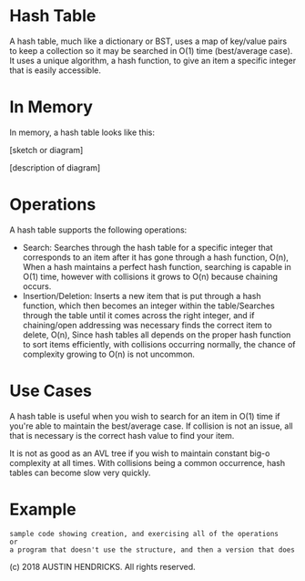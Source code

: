 # Hash Table

A hash table, much like a dictionary or BST, uses a map of key/value pairs to keep a collection so it may be searched in O(1) time (best/average case). It uses a unique algorithm, a hash function, to give an item a specific integer that is easily accessible.

# In Memory

In memory, a hash table looks like this:

\[sketch or diagram\]

\[description of diagram\]

# Operations

A hash table supports the following operations:

* Search: Searches through the hash table for a specific integer that corresponds to an item after it has gone through a hash function, O(n), When a hash maintains a perfect hash function, searching is capable in O(1) time, however with collisions it grows to O(n) because chaining occurs.
* Insertion/Deletion: Inserts a new item that is put through a hash function, which then becomes an integer within the table/Searches through the table until it comes across the right integer, and if chaining/open addressing was necessary finds the correct item to delete, O(n), Since hash tables all depends on the proper hash function to sort items efficiently, with collisions occurring normally, the chance of complexity growing to O(n) is not uncommon.

# Use Cases

A hash table is useful when you wish to search for an item in O(1) time if you're able to maintain the best/average case. If collision is not an issue, all that is necessary is the correct hash value to find your item.

It is not as good as an AVL tree if you wish to maintain constant big-o complexity at all times. With collisions being a common occurrence, hash tables can become slow very quickly.

# Example

```
sample code showing creation, and exercising all of the operations
or
a program that doesn't use the structure, and then a version that does
```

(c) 2018 AUSTIN HENDRICKS. All rights reserved.
